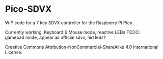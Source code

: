 # Pico-SDVX

WIP code for a 7 key SDVX controller for the Raspberry Pi Pico.

Currently working: Keyboard & Mouse mode, reactive LEDs 
TODO: gamepad mode, appear as official sdvx, hid leds?

Creative Commons Attribution-NonCommercial-ShareAlike 4.0 International License.
